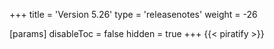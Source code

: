 +++
title = 'Version 5.26'
type = 'releasenotes'
weight = -26

[params]
  disableToc = false
  hidden = true
+++
{{< piratify >}}
